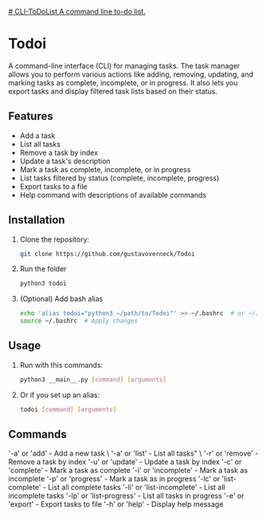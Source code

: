 [# CLI-ToDoList
A command line to-do list.
](https://roadmap.sh/projects/task-tracker)

# Todoi

A command-line interface (CLI) for managing tasks. The task manager allows you to perform various actions like adding, removing, updating, and marking tasks as complete, incomplete, or in progress. It also lets you export tasks and display filtered task lists based on their status.

## Features

- Add a task
- List all tasks
- Remove a task by index
- Update a task's description
- Mark a task as complete, incomplete, or in progress
- List tasks filtered by status (complete, incomplete, progress)
- Export tasks to a file
- Help command with descriptions of available commands

## Installation

1. Clone the repository:
   ```bash
   git clone https://github.com/gustavoverneck/Todoi

2. Run the folder
   ```bash
   python3 todoi

3. (Optional) Add bash alias
   ```bash
   echo 'alias todoi="python3 ~/path/to/Todoi"' >> ~/.bashrc  # or ~/.zshrc for Zsh ir ~/.config/fish/condig.fish for fish
   source ~/.bashrc  # Apply changes

## Usage
1. Run with this commands:
   ```bash
   python3 __main__.py [command] [arguments]

2. Or if you set up an alias:
   ```bash
   todoi [command] [arguments]

## Commands
'-a' or 'add' - Add a new task \\
'-a' or 'list' - List all tasks" \\
'-r' or 'remove' - Remove a task by index
'-u' or 'update' - Update a task by index
'-c' or 'complete' - Mark a task as complete
'-i' or 'incomplete' - Mark a task as incomplete
'-p' or 'progress' - Mark a task as in progress
'-lc' or 'list-complete' - List all complete tasks
'-li' or 'list-incomplete' - List all incomplete tasks
'-lp' or 'list-progress' - List all tasks in progress
'-e' or 'export' - Export tasks to file
'-h' or 'help' - Display help message
